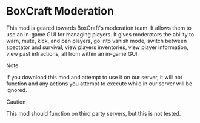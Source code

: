 # BoxCraft Moderation

This mod is geared towards BoxCraft's moderation team. It allows them to use an in-game GUI for managing players.
It gives moderators the ability to warn, mute, kick, and ban players, go into vanish mode, switch between
spectator and survival, view players inventories, view player information, view past infractions, all from within an
in-game GUI.

> [!NOTE]
> If you download this mod and attempt to use it on our server, it will not function and any actions you attempt to
> execute while in our server will be ignored.

> [!CAUTION]
> This mod should function on third party servers, but this is not tested.